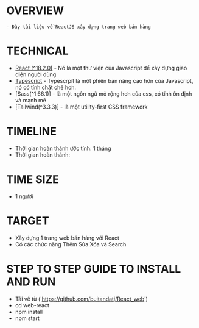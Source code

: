 # OVERVIEW

    - Đây tài liệu về ReactJS xây dựng trang web bán hàng

# TECHNICAL

- [React (^18.2.0)](https://reactjs.org/) - Nó là một thư viện của Javascript để xây dựng giao diện người dùng
- [Typescript](https://www.typescriptlang.org/) - Typescrpit là một phiên bản nâng cao hơn của Javascript, nó có tính chặt chẽ hơn.
- [Sass(^1.66.1)] - là một ngôn ngữ mở rộng hơn của css, có tính ổn định và mạnh mẽ
- [Tailwind(^3.3.3)] - là một utility-first CSS framework

# TIMELINE

- Thời gian hoàn thành ước tính: 1 tháng
- Thời gian hoàn thành:

# TIME SIZE

- 1 người

# TARGET

- Xây dựng 1 trang web bán hàng với React
- Có các chức năng Thêm Sửa Xóa và Search

# STEP TO STEP GUIDE TO INSTALL AND RUN

- Tải về từ ('https://github.com/buitandatj/React_web')
- cd web-react
- npm install
- npm start
